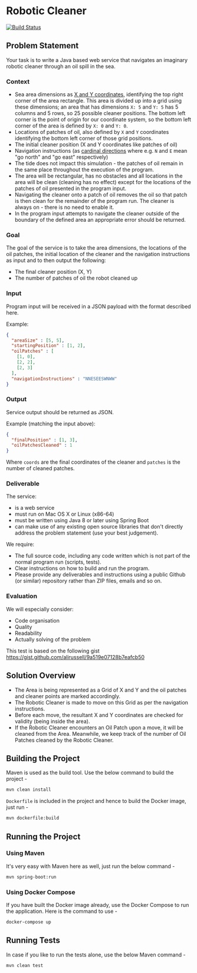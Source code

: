 # Robotic Cleaner

[![Build Status](https://travis-ci.com/prasadus92/robocleaner.svg?branch=master)](https://travis-ci.com/prasadus92/robocleaner)

## Problem Statement

Your task is to write a Java based web service that navigates an imaginary robotic cleaner through an oil spill in the sea.

### Context
* Sea area dimensions as [X and Y coordinates](https://en.wikipedia.org/wiki/Cartesian_coordinate_system), identifying the top right corner of the area rectangle. This area is divided up into a grid using these dimensions; an area that has dimensions `X: 5` and `Y: 5` has 5 columns and 5 rows, so 25 possible cleaner positions. The bottom left corner is the point of origin for our coordinate system, so the bottom left corner of the area is defined by `X: 0` and `Y: 0`.
* Locations of patches of oil, also defined by `X` and `Y` coordinates identifying the bottom left corner of those grid positions.
* The initial cleaner position (X and Y coordinates like patches of oil)
* Navigation instructions (as [cardinal directions](https://en.wikipedia.org/wiki/Cardinal_direction) where e.g. `N` and `E` mean "go north" and "go east" respectively)
* The tide does not impact this simulation - the patches of oil remain in the same place throughout the execution of the program.
* The area will be rectangular, has no obstacles and all locations in the area will be clean (cleaning has no effect) except for the locations of the patches of oil presented in the program input.
* Navigating the cleaner onto a patch of oil removes the oil so that patch is then clean for the remainder of the program run. The cleaner is always on - there is no need to enable it.
* In the program input attempts to navigate the cleaner outside of the boundary of the defined area an appropriate error should be returned.

### Goal

The goal of the service is to take the area dimensions, the locations of the oil patches, the initial location of the cleaner and the navigation instructions as input and to then output the following:

* The final cleaner position (X, Y)
* The number of patches of oil the robot cleaned up

### Input

Program input will be received in a JSON payload with the format described here.

Example:

```json
{
  "areaSize" : [5, 5],
  "startingPosition" : [1, 2],
  "oilPatches" : [
    [1, 0],
    [2, 2],
    [2, 3]
  ],
  "navigationInstructions" : "NNESEESWNWW"
}
```

### Output

Service output should be returned as JSON.

Example (matching the input above):

```json
{
  "finalPosition" : [1, 3],
  "oilPatchesCleaned" : 1
}
```
Where `coords` are the final coordinates of the cleaner and `patches` is the number of cleaned patches.

### Deliverable

The service:

* is a web service
* must run on Mac OS X or Linux (x86-64)
* must be written using Java 8 or later using Spring Boot
* can make use of any existing open source libraries that don't directly address the problem statement (use your best judgement).

We require:

* The full source code, including any code written which is not part of the normal program run (scripts, tests).
* Clear instructions on how to build and run the program.
* Please provide any deliverables and instructions using a public Github (or similar) repository rather than ZIP files, emails and so on.

### Evaluation

We will especially consider:

* Code organisation
* Quality
* Readability
* Actually solving of the problem

This test is based on the following gist https://gist.github.com/alirussell/9a519e07128b7eafcb50

## Solution Overview

- The Area is being represented as a Grid of X and Y and the oil patches and cleaner points are marked accordingly.
- The Robotic Cleaner is made to move on this Grid as per the navigation instructions.
- Before each move, the resultant X and Y coordinates are checked for validity (being inside the area).
- If the Robotic Cleaner encounters an Oil Patch upon a move, it will be cleaned from the Area. Meanwhile, we keep track of the number of Oil Patches cleaned by the Robotic Cleaner.

## Building the Project

Maven is used as the build tool. Use the below command to build the project -

```bash
mvn clean install
```

`Dockerfile` is included in the project and hence to build the Docker image, just run -

```bash
mvn dockerfile:build
```

## Running the Project

### Using Maven

It's very easy with Maven here as well, just run the below command -

```bash
mvn spring-boot:run
```

### Using Docker Compose

If you have built the Docker image already, use the Docker Compose to run the application. Here is the command to use -

```bash
docker-compose up
```

## Running Tests

In case if you like to run the tests alone, use the below Maven command -

```bash
mvn clean test
```
